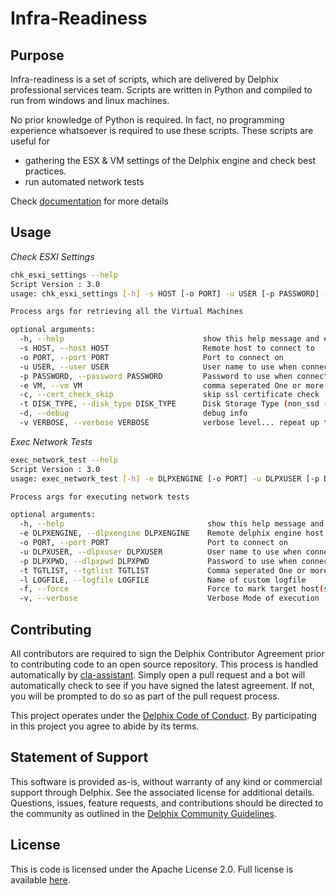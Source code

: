 # Infra-Readiness

## Purpose
Infra-readiness  is a set of scripts, which are delivered by Delphix professional services team. Scripts are written in Python and compiled to run from windows and linux machines.

No prior knowledge of Python is required. In fact, no programming experience whatsoever is required to use these scripts. These scripts are useful for
  - gathering the ESX & VM settings of the Delphix engine and check best practices.
  - run automated network tests

Check  [documentation](https://github.com/delphix/infra-readiness/wiki) for more details

## Usage

*Check ESXI Settings*
```sh
chk_esxi_settings --help
Script Version : 3.0
usage: chk_esxi_settings [-h] -s HOST [-o PORT] -u USER [-p PASSWORD] -e VM -t DISK_TYPE [-c] [-v] [-d]

Process args for retrieving all the Virtual Machines

optional arguments:
  -h, --help                               show this help message and exit
  -s HOST, --host HOST                     Remote host to connect to
  -o PORT, --port PORT                     Port to connect on
  -u USER, --user USER                     User name to use when connecting to host
  -p PASSWORD, --password PASSWORD         Password to use when connecting to host
  -e VM, --vm VM                           comma seperated One or more Virtual Machines to report on
  -c, --cert_check_skip                    skip ssl certificate check
  -t DISK_TYPE, --disk_type DISK_TYPE      Disk Storage Type (non_ssd (default) | ssd
  -d, --debug                              debug info
  -v VERBOSE, --verbose VERBOSE            verbose level... repeat up to three times.
```


*Exec Network Tests*
```sh
exec_network_test --help
Script Version : 3.0
usage: exec_network_test [-h] -e DLPXENGINE [-o PORT] -u DLPXUSER [-p DLPXPWD] [-t TGTLIST] [-l LOGFILE] [-f] [-v]

Process args for executing network tests

optional arguments:
  -h, --help                                show this help message and exit
  -e DLPXENGINE, --dlpxengine DLPXENGINE    Remote delphix engine host to connect
  -o PORT, --port PORT                      Port to connect on 
  -u DLPXUSER, --dlpxuser DLPXUSER          User name to use when connecting to delphix engine
  -p DLPXPWD, --dlpxpwd DLPXPWD             Password to use when connecting to host
  -t TGTLIST, --tgtlist TGTLIST             Comma seperated One or more Target Hosts to conduct network test
  -l LOGFILE, --logfile LOGFILE             Name of custom logfile
  -f, --force                               Force to mark target host(s) healthy for test
  -v, --verbose                             Verbose Mode of execution
```

## Contributing

All contributors are required to sign the Delphix Contributor Agreement prior to contributing code to an open source
repository. This process is handled automatically by [cla-assistant](https://cla-assistant.io/). Simply open a pull
request and a bot will automatically check to see if you have signed the latest agreement. If not, you will be prompted
to do so as part of the pull request process.

This project operates under the [Delphix Code of Conduct](https://delphix.github.io/code-of-conduct.html). By
participating in this project you agree to abide by its terms.

## Statement of Support

This software is provided as-is, without warranty of any kind or commercial support through Delphix. See the associated
license for additional details. Questions, issues, feature requests, and contributions should be directed to the
community as outlined in the [Delphix Community Guidelines](https://delphix.github.io/community-guidelines.html).

## License

This is code is licensed under the Apache License 2.0. Full license is available [here](./LICENSE).
